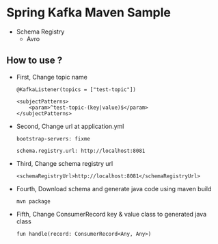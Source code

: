 # Spring Kafka Maven Sample
- Schema Registry
    - Avro

## How to use ?
- First, Change topic name
    ```
    @KafkaListener(topics = ["test-topic"])
    ```
    ```
    <subjectPatterns>
        <param>^test-topic-(key|value)$</param>
    </subjectPatterns>
    ```

- Second, Change url at application.yml
    ```
    bootstrap-servers: fixme

    schema.registry.url: http://localhost:8081
    ```

- Third, Change schema registry url
    ```
    <schemaRegistryUrl>http://localhost:8081</schemaRegistryUrl>
    ```

- Fourth, Download schema and generate java code using maven build
    ```
    mvn package
    ```

- Fifth, Change ConsumerRecord key & value class to generated java class
    ```
    fun handle(record: ConsumerRecord<Any, Any>)
    ```